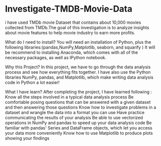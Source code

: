 # Investigate-TMDB-Movie-Data
i have used TMDb movie Dataset that contains about 10,000 movies collected from TMDb.The goal of this investigation is to analyze insights about movie features to help movie industry to earn more profits.

What do I need to install? You will need an installation of Python, plus the following libraries:(pandas,NumPy,Matplotlib, seaborn, and squarify ) It will be recommend to installing Anaconda, which comes with all of the necessary packages, as well as IPython notebook.

Why this Project? In this project, we have to go through the data analysis process and see how everything fits together. I have also use the Python libraries NumPy, pandas, and Matplotlib, which make writing data analysis code in Python a lot easier!

What I have learn? After completing the project, I have learned following :
Know all the steps involved in a typical data analysis process Be comfortable posing questions that can be answered with a given dataset and then answering those questions Know how to investigate problems in a dataset and wrangle the data into a format you can use Have practice communicating the results of your analysis Be able to use vectorized operations in NumPy and pandas to speed up your data analysis code Be familiar with pandas' Series and DataFrame objects, which let you access your data more conveniently Know how to use Matplotlib to produce plots showing your findings
